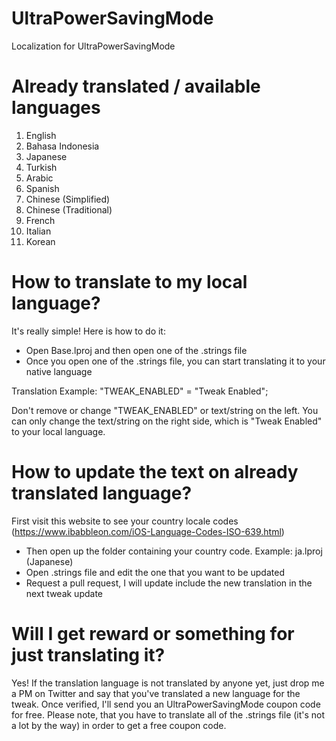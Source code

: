 # UltraPowerSavingMode
Localization for UltraPowerSavingMode

# Already translated / available languages
1. English
2. Bahasa Indonesia
3. Japanese
4. Turkish
5. Arabic
6. Spanish
7. Chinese (Simplified)
8. Chinese (Traditional)
9. French
10. Italian
11. Korean

# How to translate to my local language?
It's really simple! Here is how to do it:
- Open Base.lproj and then open one of the .strings file
- Once you open one of the .strings file, you can start translating it to your native language

Translation Example: 
"TWEAK_ENABLED" = "Tweak Enabled";

Don't remove or change "TWEAK_ENABLED" or text/string on the left. You can only change the text/string on the right side, which is "Tweak Enabled" to your local language.

# How to update the text on already translated language?
First visit this website to see your country locale codes (https://www.ibabbleon.com/iOS-Language-Codes-ISO-639.html)
- Then open up the folder containing your country code. Example: ja.lproj (Japanese)
- Open .strings file and edit the one that you want to be updated
- Request a pull request, I will update include the new translation in the next tweak update

# Will I get reward or something for just translating it?
Yes! If the translation language is not translated by anyone yet, just drop me a PM on Twitter and say that you've translated a new language for the tweak. Once verified, I'll send you an UltraPowerSavingMode coupon code for free. Please note, that you have to translate all of the .strings file (it's not a lot by the way) in order to get a free coupon code.
